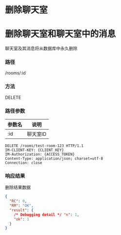 # 删除聊天室

# 删除聊天室和聊天室中的消息

聊天室及其消息将从数据库中永久删除


### 路径

/rooms/:id

### 方法

DELETE

### 路径参数

| 参数名 | 说明 |
| ---- | ----------- |
| :id  | 聊天室ID     |

```
DELETE /rooms/test-room-123 HTTP/1.1
IM-CLIENT-KEY: {CLIENT_KEY}
IM-Authorization: {ACCESS_TOKEN}
Content-Type: application/json; charset=utf-8
Connection: close
```

### 响应结果

删除结果数据

```json
{
  "RC": 0,
  "RM": "OK",
  "result": {
    /* Debugging detail */ "n": 1,
    "ok": 1
  }
}
```